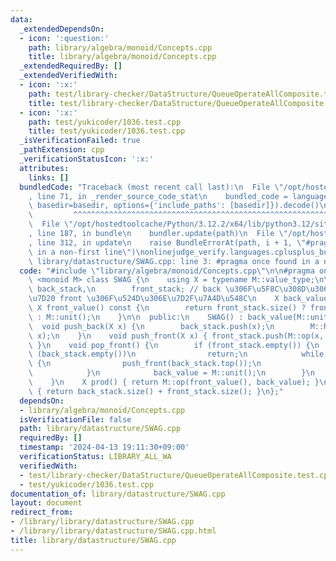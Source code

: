 ```yaml
---
data:
  _extendedDependsOn:
  - icon: ':question:'
    path: library/algebra/monoid/Concepts.cpp
    title: library/algebra/monoid/Concepts.cpp
  _extendedRequiredBy: []
  _extendedVerifiedWith:
  - icon: ':x:'
    path: test/library-checker/DataStructure/QueueOperateAllComposite.test.cpp
    title: test/library-checker/DataStructure/QueueOperateAllComposite.test.cpp
  - icon: ':x:'
    path: test/yukicoder/1036.test.cpp
    title: test/yukicoder/1036.test.cpp
  _isVerificationFailed: true
  _pathExtension: cpp
  _verificationStatusIcon: ':x:'
  attributes:
    links: []
  bundledCode: "Traceback (most recent call last):\n  File \"/opt/hostedtoolcache/Python/3.12.2/x64/lib/python3.12/site-packages/onlinejudge_verify/documentation/build.py\"\
    , line 71, in _render_source_code_stat\n    bundled_code = language.bundle(stat.path,\
    \ basedir=basedir, options={'include_paths': [basedir]}).decode()\n          \
    \         ^^^^^^^^^^^^^^^^^^^^^^^^^^^^^^^^^^^^^^^^^^^^^^^^^^^^^^^^^^^^^^^^^^^^^^^^^^^^^^^^^\n\
    \  File \"/opt/hostedtoolcache/Python/3.12.2/x64/lib/python3.12/site-packages/onlinejudge_verify/languages/cplusplus.py\"\
    , line 187, in bundle\n    bundler.update(path)\n  File \"/opt/hostedtoolcache/Python/3.12.2/x64/lib/python3.12/site-packages/onlinejudge_verify/languages/cplusplus_bundle.py\"\
    , line 312, in update\n    raise BundleErrorAt(path, i + 1, \"#pragma once found\
    \ in a non-first line\")\nonlinejudge_verify.languages.cplusplus_bundle.BundleErrorAt:\
    \ library/datastructure/SWAG.cpp: line 3: #pragma once found in a non-first line\n"
  code: "#include \"library/algebra/monoid/Concepts.cpp\"\n\n#pragma once\ntemplate\
    \ <monoid M> class SWAG {\n    using X = typename M::value_type;\n\n    std::stack<X>\
    \ back_stack,\n        front_stack; // back \u306F\u5F8C\u308D\u306E\u5404\u8981\
    \u7D20 front \u306F\u524D\u306E\u7D2F\u7A4D\u548C\n    X back_value;\n\n    inline\
    \ X front_value() const {\n        return front_stack.size() ? front_stack.top()\
    \ : M::unit();\n    }\n\n  public:\n    SWAG() : back_value(M::unit()) {}\n  \
    \  void push_back(X x) {\n        back_stack.push(x);\n        M::Rchop(back_value,\
    \ x);\n    }\n    void push_front(X x) { front_stack.push(M::op(x, front_value()));\
    \ }\n    void pop_front() {\n        if (front_stack.empty()) {\n            if\
    \ (back_stack.empty())\n                return;\n            while (back_stack.size())\
    \ {\n                push_front(back_stack.top());\n                back_stack.pop();\n\
    \            }\n            back_value = M::unit();\n        }\n        front_stack.pop();\n\
    \    }\n    X prod() { return M::op(front_value(), back_value); }\n    int size()\
    \ { return back_stack.size() + front_stack.size(); }\n};"
  dependsOn:
  - library/algebra/monoid/Concepts.cpp
  isVerificationFile: false
  path: library/datastructure/SWAG.cpp
  requiredBy: []
  timestamp: '2024-04-13 19:11:30+09:00'
  verificationStatus: LIBRARY_ALL_WA
  verifiedWith:
  - test/library-checker/DataStructure/QueueOperateAllComposite.test.cpp
  - test/yukicoder/1036.test.cpp
documentation_of: library/datastructure/SWAG.cpp
layout: document
redirect_from:
- /library/library/datastructure/SWAG.cpp
- /library/library/datastructure/SWAG.cpp.html
title: library/datastructure/SWAG.cpp
---
```

